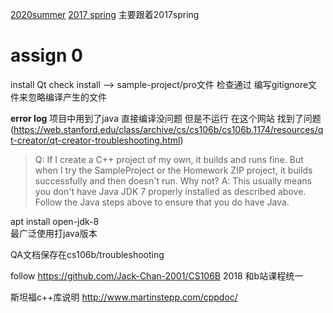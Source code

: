 [2020summer](https://web.stanford.edu/class/archive/cs/cs106b/cs106b.1208/assignments/assign0/)
[2017 spring](https://web.stanford.edu/class/archive/cs/cs106b/cs106b.1176/)
主要跟着2017spring
# assign 0
install Qt
 check install --> sample-project/pro文件
检查通过
编写gitignore文件来忽略编译产生的文件

**error log**
项目中用到了java 直接编译没问题 但是不运行
在这个网站 找到了问题 (https://web.stanford.edu/class/archive/cs/cs106b/cs106b.1174/resources/qt-creator/qt-creator-troubleshooting.html)
>Q: If I create a C++ project of my own, it builds and runs fine. But when I try the SampleProject or the Homework ZIP project, it builds successfully and then doesn't run. Why not?
A: This usually means you don't have Java JDK 7 properly installed as described above. Follow the Java steps above to ensure that you do have Java.

apt install open-jdk-8  
最广泛使用打java版本


QA文档保存在cs106b/troubleshooting

follow https://github.com/Jack-Chan-2001/CS106B
2018 和b站课程统一

斯坦福c++库说明
http://www.martinstepp.com/cppdoc/
